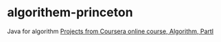# algorithem-princeton
Java for algorithm 
[Projects from Coursera online course, Algorithm, PartI](https://www.coursera.org/learn/algorithms-part1/home/welcome)

